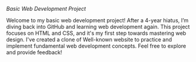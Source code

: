 *Basic Web Development Project*

Welcome to my basic web development project! After a 4-year hiatus, I’m diving back into GitHub and learning web development again. This project focuses on HTML and CSS, and it's my first step towards mastering web design. I've created a clone of Well-known website to practice and implement fundamental web development concepts. Feel free to explore and provide feedback!
